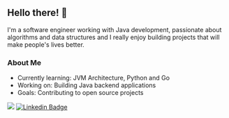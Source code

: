 ## Hello there! 👋

I'm a software engineer working with Java development, passionate about algorithms and data structures and I really enjoy building projects that will make people's lives better.

### About Me
- Currently learning: JVM Architecture, Python and Go
- Working on: Building Java backend applications
- Goals: Contributing to open source projects


![](https://komarev.com/ghpvc/?username=gvlima)
[![Linkedin Badge](https://img.shields.io/badge/-LinkedIn-black?logo=Linkedin&logoColor=blue&link=https://www.linkedin.com/in/wilderpereira)](https://www.linkedin.com/in/gvlima/)
